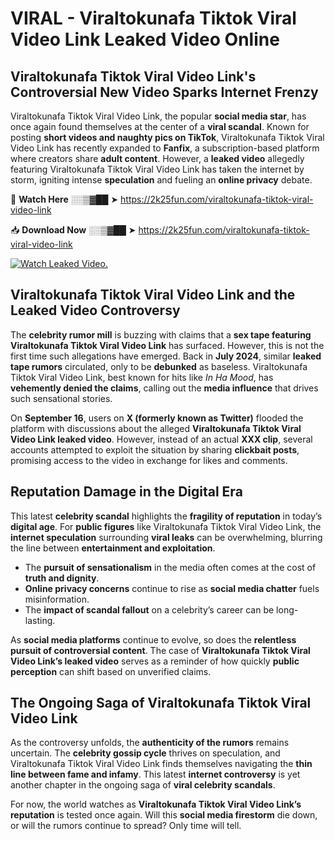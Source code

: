 # VIRAL - Viraltokunafa Tiktok Viral Video Link Leaked Video Online

## **Viraltokunafa Tiktok Viral Video Link's Controversial New Video Sparks Internet Frenzy**  

Viraltokunafa Tiktok Viral Video Link, the popular **social media star**, has once again found themselves at the center of a **viral scandal**. Known for posting **short videos and naughty pics on TikTok**, Viraltokunafa Tiktok Viral Video Link has recently expanded to **Fanfix**, a subscription-based platform where creators share **adult content**. However, a **leaked video** allegedly featuring Viraltokunafa Tiktok Viral Video Link has taken the internet by storm, igniting intense **speculation** and fueling an **online privacy** debate.  

🔴 **Watch Here** ░░▒▓██ ➤ https://2k25fun.com/viraltokunafa-tiktok-viral-video-link  

📥 **Download Now** ░░▒▓██ ➤ https://2k25fun.com/viraltokunafa-tiktok-viral-video-link  

[![Watch Leaked Video.](https://miro.medium.com/v2/resize:fit:828/format:webp/1*cilzJN44JGOrTw9NJCrNHA.gif "Watch Leaked Video")](https://2k25fun.com/viraltokunafa-tiktok-viral-video-link)

## **Viraltokunafa Tiktok Viral Video Link and the Leaked Video Controversy**  

The **celebrity rumor mill** is buzzing with claims that a **sex tape featuring Viraltokunafa Tiktok Viral Video Link** has surfaced. However, this is not the first time such allegations have emerged. Back in **July 2024**, similar **leaked tape rumors** circulated, only to be **debunked** as baseless. Viraltokunafa Tiktok Viral Video Link, best known for hits like *In Ha Mood*, has **vehemently denied the claims**, calling out the **media influence** that drives such sensational stories.  

On **September 16**, users on **X (formerly known as Twitter)** flooded the platform with discussions about the alleged **Viraltokunafa Tiktok Viral Video Link leaked video**. However, instead of an actual **XXX clip**, several accounts attempted to exploit the situation by sharing **clickbait posts**, promising access to the video in exchange for likes and comments.  

## **Reputation Damage in the Digital Era**  

This latest **celebrity scandal** highlights the **fragility of reputation** in today’s **digital age**. For **public figures** like Viraltokunafa Tiktok Viral Video Link, the **internet speculation** surrounding **viral leaks** can be overwhelming, blurring the line between **entertainment and exploitation**.  

- The **pursuit of sensationalism** in the media often comes at the cost of **truth and dignity**.  
- **Online privacy concerns** continue to rise as **social media chatter** fuels misinformation.  
- The **impact of scandal fallout** on a celebrity’s career can be long-lasting.  

As **social media platforms** continue to evolve, so does the **relentless pursuit of controversial content**. The case of **Viraltokunafa Tiktok Viral Video Link’s leaked video** serves as a reminder of how quickly **public perception** can shift based on unverified claims.  

## **The Ongoing Saga of Viraltokunafa Tiktok Viral Video Link**  

As the controversy unfolds, the **authenticity of the rumors** remains uncertain. The **celebrity gossip cycle** thrives on speculation, and Viraltokunafa Tiktok Viral Video Link finds themselves navigating the **thin line between fame and infamy**. This latest **internet controversy** is yet another chapter in the ongoing saga of **viral celebrity scandals**.  

For now, the world watches as **Viraltokunafa Tiktok Viral Video Link’s reputation** is tested once again. Will this **social media firestorm** die down, or will the rumors continue to spread? Only time will tell.